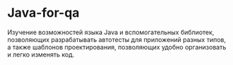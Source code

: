 # Java-for-qa
Изучение возможностей языка Java и вспомогательных библиотек, позволяющих разрабатывать автотесты для приложений разных типов, а также шаблонов проектирования, позволяющих удобно организовать и легко изменять код.
